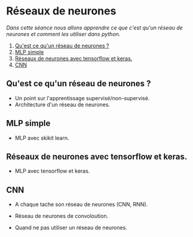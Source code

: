 # Réseaux de neurones

_Dans cette séance nous allons apprendre ce que c'est qu'un réseau de neurones et comment les utiliser dans python._

1. [Qu'est ce qu'un réseau de neurones ?](#quest-ce-quun-réseau-de-neurones)
2. [MLP simple](#mlp-simple)
3. [Réseaux de neurones avec tensorflow et keras.](#réseaux-de-neurones-avec-tensorflow-et-keras)
4. [CNN](#cnn)

## Qu'est ce qu'un réseau de neurones ?

- Un point sur l'apprentissage supervisé/non-supervisé.
- Architecture d'un réseau de neurones.

## MLP simple

- MLP avec skikit learn.

## Réseaux de neurones avec tensorflow et keras.

- MLP avec tensorflow et keras.

## CNN

- A chaque tache son réseau de neurones (CNN, RNN).

- Réseau de neurones de convoloution.

- Quand ne pas utiliser un réseau de neurones.